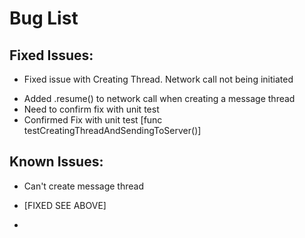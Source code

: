 #  Bug List

## Fixed Issues:
- Fixed issue with Creating Thread. Network call not being initiated
* Added .resume() to network call when creating a message thread
* Need to confirm fix with unit test
* Confirmed Fix with unit test [func testCreatingThreadAndSendingToServer()]





## Known Issues:
- Can't create message thread 
* [FIXED SEE ABOVE]

- 
